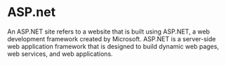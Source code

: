 # ASP.net

An ASP.NET site refers to a website that is built using ASP.NET, a web development framework created by Microsoft. ASP.NET is a server-side web application framework that is designed to build dynamic web pages, web services, and web applications.
